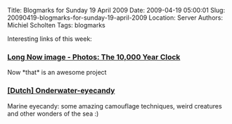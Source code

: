Title: Blogmarks for Sunday 19 April 2009
Date: 2009-04-19 05:00:01
Slug: 20090419-blogmarks-for-sunday-19-april-2009
Location: Server
Authors: Michiel Scholten
Tags: blogmarks

<p>Interesting links of this week:</p>
<h3><a href="http://news.cnet.com/2300-11386_3-10000718.html">Long Now image - Photos: The 10,000 Year Clock</a></h3>
<p>Now *that* is an awesome project</p>
<h3><a href="http://www.nrcnext.nl/blog/2009/03/22/onderwater-eyecandy/">[Dutch] Onderwater-eyecandy</a></h3>
<p>Marine eyecandy: some amazing camouflage techniques, weird creatures and other wonders of the sea :)</p>

